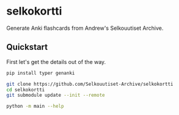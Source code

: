 # selkokortti
Generate Anki flashcards from Andrew's Selkouutiset Archive.

## Quickstart

First let's get the details out of the way.

```bash
pip install typer genanki

git clone https://github.com/Selkouutiset-Archive/selkokortti
cd selkokortti
git submodule update --init --remote

python -m main --help
```
